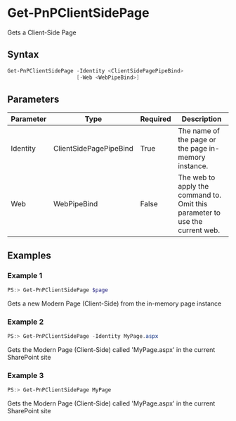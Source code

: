 # Get-PnPClientSidePage
Gets a Client-Side Page
## Syntax
```powershell
Get-PnPClientSidePage -Identity <ClientSidePagePipeBind>
                      [-Web <WebPipeBind>]
```


## Parameters
Parameter|Type|Required|Description
---------|----|--------|-----------
|Identity|ClientSidePagePipeBind|True|The name of the page or the page in-memory instance.|
|Web|WebPipeBind|False|The web to apply the command to. Omit this parameter to use the current web.|
## Examples

### Example 1
```powershell
PS:> Get-PnPClientSidePage $page
```
Gets a new Modern Page (Client-Side) from the in-memory page instance

### Example 2
```powershell
PS:> Get-PnPClientSidePage -Identity MyPage.aspx
```
Gets the Modern Page (Client-Side) called 'MyPage.aspx' in the current SharePoint site

### Example 3
```powershell
PS:> Get-PnPClientSidePage MyPage
```
Gets the Modern Page (Client-Side) called 'MyPage.aspx' in the current SharePoint site
